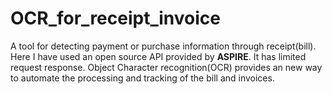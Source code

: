 # OCR_for_receipt_invoice
A tool for detecting payment or purchase information through receipt(bill). 
Here I have used an open source API provided by **ASPIRE**. It has limited request response.
Object Character recognition(OCR) provides an new way to automate the processing and tracking of the bill and invoices.
